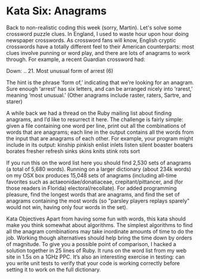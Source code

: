 Kata Six: Anagrams
==============================

Back to non-realistic coding this week (sorry, Martin). Let's solve some crossword puzzle clues.
In England, I used to waste hour upon hour doing newspaper crosswords. As crossword fans will
know, English cryptic crosswords have a totally different feel to their American counterparts: most clues
involve punning or word play, and there are lots of anagrams to work through. For example, a recent
Guardian crossword had:

Down:
  ..
  21. Most unusual form of arrest (6)

The hint is the phrase ‘form of,’ indicating that we’re looking for an anagram. Sure enough ‘arrest’ has six
letters, and can be arranged nicely into ‘rarest,’ meaning ‘most unusual.’ (Other anagrams include raster,
raters, Sartre, and starer)

A while back we had a thread on the Ruby mailing list about finding anagrams, and I’d like to resurrect it
here. The challenge is fairly simple: given a file containing one word per line, print out all the combinations
of words that are anagrams; each line in the output contains all the words from the input that are anagrams
of each other. For example, your program might include in its output:
  kinship pinkish
  enlist inlets listen silent
  boaster boaters borates
  fresher refresh
  sinks skins
  knits stink
  rots sort

If you run this on the word list here you should find 2,530 sets of anagrams (a total of 5,680 words).
Running on a larger dictionary (about 234k words) on my OSX box produces 15,048 sets of anagrams
(including all-time favorites such as actaeonidae/donatiaceae, crepitant/pittancer, and (for those readers in
Florida) electoral/recollate).
For added programming pleasure, find the longest words that are anagrams, and find the set of anagrams
containing the most words (so "parsley players replays sparely" would not win, having only four words in the
set).

Kata Objectives
Apart from having some fun with words, this kata should make you think somewhat about algorithms. The
simplest algorithms to find all the anagram combinations may take inordinate amounts of time to do the
job. Working though alternatives should help bring the time down by orders of magnitude. To give you a
possible point of comparison, I hacked a solution together in 25 lines of Ruby. It runs on the word list from
my web site in 1.5s on a 1GHz PPC. It’s also an interesting exercise in testing: can you write unit tests to
verify that your code is working correctly before setting it to work on the full dictionary.
